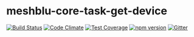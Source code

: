 # meshblu-core-task-get-device

[![Build Status](https://travis-ci.org/octoblu/meshblu-core-task-get-device.svg?branch=master)](https://travis-ci.org/octoblu/meshblu-core-task-get-device)
[![Code Climate](https://codeclimate.com/github/octoblu/meshblu-core-task-get-device/badges/gpa.svg)](https://codeclimate.com/github/octoblu/meshblu-core-task-get-device)
[![Test Coverage](https://codeclimate.com/github/octoblu/meshblu-core-task-get-device/badges/coverage.svg)](https://codeclimate.com/github/octoblu/meshblu-core-task-get-device)
[![npm version](https://badge.fury.io/js/meshblu-core-task-get-device.svg)](http://badge.fury.io/js/meshblu-core-task-get-device)
[![Gitter](https://badges.gitter.im/octoblu/help.svg)](https://gitter.im/octoblu/help)
